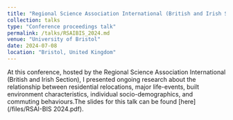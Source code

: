 ```yaml
---
title: "Regional Science Association International (British and Irish Section) Annual Conference"
collection: talks
type: "Conference proceedings talk"
permalink: /talks/RSAIBIS_2024.md
venue: "University of Bristol"
date: 2024-07-08
location: "Bristol, United Kingdom"
---
```


At this conference, hosted by the Regional Science Association International (British and Irish Section), I presented ongoing research about the relationship between residential relocations, major life-events, built environment characteristics, individual socio-demographics, and commuting behaviours.The slides for this talk can be found [here](/files/RSAI-BIS 2024.pdf).
